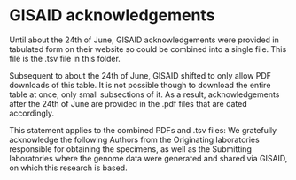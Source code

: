 # GISAID acknowledgements

Until about the 24th of June, GISAID acknowledgements were provided in tabulated form on their website so could be combined into a single file. This file is the .tsv file in this folder.

Subsequent to about the 24th of June, GISAID shifted to only allow PDF downloads of this table. It is not possible though to download the entire table at once, only small subsections of it. As a result, acknowledgements after the 24th of June are provided in the .pdf files that are dated accordingly.

This statement applies to the combined PDFs and .tsv files:
We gratefully acknowledge the following Authors from the Originating laboratories responsible for obtaining the specimens, as well as the Submitting laboratories where the genome data were generated and shared via GISAID, on which this research is based.